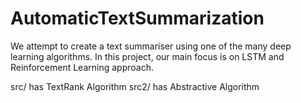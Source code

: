 # AutomaticTextSummarization
We attempt to create a text summariser using one of the many deep learning algorithms.  In this project, our main focus is on LSTM and Reinforcement Learning approach.

src/ has TextRank Algorithm
src2/ has Abstractive Algorithm
